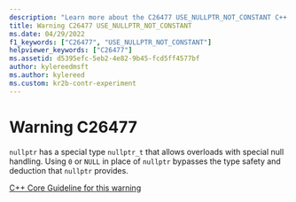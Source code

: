 ```yaml
---
description: "Learn more about the C26477 USE_NULLPTR_NOT_CONSTANT C++ Core Guidelines Checker warning. The nullptr value allows overloads with special null handling."
title: Warning C26477 USE_NULLPTR_NOT_CONSTANT
ms.date: 04/29/2022
f1_keywords: ["C26477", "USE_NULLPTR_NOT_CONSTANT"]
helpviewer_keywords: ["C26477"]
ms.assetid: d5395efc-5eb2-4e82-9b45-fcd5ff4577bf
author: kylereedmsft
ms.author: kylereed
ms.custom: kr2b-contr-experiment
---
```

# Warning C26477

`nullptr` has a special type `nullptr_t` that allows overloads with special null handling. Using `0` or `NULL` in place of `nullptr` bypasses the type safety and deduction that `nullptr` provides.

[C++ Core Guideline for this warning](https://github.com/isocpp/CppCoreGuidelines/blob/master/CppCoreGuidelines.md#Res-nullptr)
